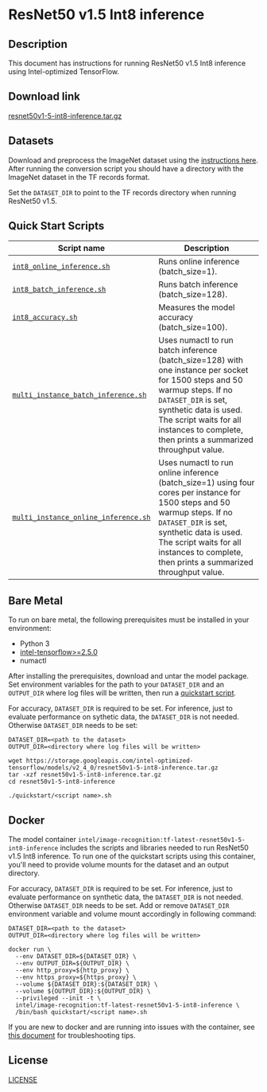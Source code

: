 <!--- 0. Title -->
# ResNet50 v1.5 Int8 inference

<!-- 10. Description -->
## Description

This document has instructions for running ResNet50 v1.5 Int8 inference using
Intel-optimized TensorFlow.

<!--- 20. Download link -->
## Download link

[resnet50v1-5-int8-inference.tar.gz](https://storage.googleapis.com/intel-optimized-tensorflow/models/v2_4_0/resnet50v1-5-int8-inference.tar.gz)

<!--- 30. Datasets -->
## Datasets

Download and preprocess the ImageNet dataset using the [instructions here](/datasets/imagenet/README.md).
After running the conversion script you should have a directory with the
ImageNet dataset in the TF records format.

Set the `DATASET_DIR` to point to the TF records directory when running ResNet50 v1.5.

<!--- 40. Quick Start Scripts -->
## Quick Start Scripts

| Script name | Description |
|-------------|-------------|
| [`int8_online_inference.sh`](/quickstart/image_recognition/tensorflow/resnet50v1_5/inference/cpu/int8/int8_online_inference.sh) | Runs online inference (batch_size=1). |
| [`int8_batch_inference.sh`](/quickstart/image_recognition/tensorflow/resnet50v1_5/inference/cpu/int8/int8_batch_inference.sh) | Runs batch inference (batch_size=128). |
| [`int8_accuracy.sh`](/quickstart/image_recognition/tensorflow/resnet50v1_5/inference/cpu/int8/int8_accuracy.sh) | Measures the model accuracy (batch_size=100). |
| [`multi_instance_batch_inference.sh`](/quickstart/image_recognition/tensorflow/resnet50v1_5/inference/cpu/int8/multi_instance_batch_inference.sh) | Uses numactl to run batch inference (batch_size=128) with one instance per socket for 1500 steps and 50 warmup steps. If no `DATASET_DIR` is set, synthetic data is used. The script waits for all instances to complete, then prints a summarized throughput value. |
| [`multi_instance_online_inference.sh`](/quickstart/image_recognition/tensorflow/resnet50v1_5/inference/cpu/int8/multi_instance_online_inference.sh) | Uses numactl to run online inference (batch_size=1) using four cores per instance for 1500 steps and 50 warmup steps. If no `DATASET_DIR` is set, synthetic data is used. The script waits for all instances to complete, then prints a summarized throughput value. |

<!--- 50. Bare Metal -->
## Bare Metal

To run on bare metal, the following prerequisites must be installed in your environment:
* Python 3
* [intel-tensorflow>=2.5.0](https://pypi.org/project/intel-tensorflow/)
* numactl

After installing the prerequisites, download and untar the model package.
Set environment variables for the path to your `DATASET_DIR` and an
`OUTPUT_DIR` where log files will be written, then run a 
[quickstart script](#quick-start-scripts).

For accuracy, `DATASET_DIR` is required to be set. For inference,
just to evaluate performance on sythetic data, the `DATASET_DIR` is not needed.
Otherwise `DATASET_DIR` needs to be set:

```
DATASET_DIR=<path to the dataset>
OUTPUT_DIR=<directory where log files will be written>

wget https://storage.googleapis.com/intel-optimized-tensorflow/models/v2_4_0/resnet50v1-5-int8-inference.tar.gz
tar -xzf resnet50v1-5-int8-inference.tar.gz
cd resnet50v1-5-int8-inference

./quickstart/<script name>.sh
```

<!--- 60. Docker -->
## Docker

The model container `intel/image-recognition:tf-latest-resnet50v1-5-int8-inference` includes the scripts and libraries needed to run
ResNet50 v1.5 Int8 inference. To run one of the quickstart scripts 
using this container, you'll need to provide volume mounts for the dataset 
and an output directory.

For accuracy, `DATASET_DIR` is required to be set. For inference,
just to evaluate performance on synthetic data, the `DATASET_DIR` is not needed.
Otherwise `DATASET_DIR` needs to be set. Add or remove `DATASET_DIR` environment
variable and volume mount accordingly in following command:


```
DATASET_DIR=<path to the dataset>
OUTPUT_DIR=<directory where log files will be written>

docker run \
  --env DATASET_DIR=${DATASET_DIR} \
  --env OUTPUT_DIR=${OUTPUT_DIR} \
  --env http_proxy=${http_proxy} \
  --env https_proxy=${https_proxy} \
  --volume ${DATASET_DIR}:${DATASET_DIR} \
  --volume ${OUTPUT_DIR}:${OUTPUT_DIR} \
  --privileged --init -t \
  intel/image-recognition:tf-latest-resnet50v1-5-int8-inference \
  /bin/bash quickstart/<script name>.sh
```

If you are new to docker and are running into issues with the container,
see [this document](https://github.com/IntelAI/models/tree/master/docs/general/docker.md)
for troubleshooting tips.

<!--- 80. License -->
## License

[LICENSE](/LICENSE)

